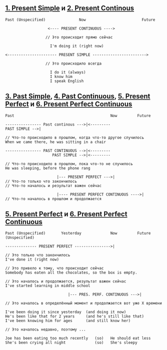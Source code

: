 ## [1. Present Simple](1.%20Present%20Simple.md) и [2. Present Continous](2.%20Present%20Continous.md) 

```
Past (Unspecified)               Now                         Future

	               <---- PRESENT CONTINUOUS ---->
	               
		          // Это происходит прямо сейчас
		          
					I'm doing it (right now)
			      
<---------------------- PRESENT SIMPLE ------------------------>

			      // Это происходило всегда
			      
				    I do it (always)
					I know him
					I speak English
```

## [3. Past Simple](3.%20Past%20Simple.md), [4. Past Continuous](4.%20Past%20Continuous.md), [5. Present Perfect](5.%20Present%20Perfect.md) и [6. Present Perfect Continuous](6.%20Present%20Perfect%20Continuous.md)

```
Past                                           Now         Future

---------------- Past continous --->|<---------
PAST SIMPLE -->|        

// Что-то происходило в прошлом, когда что-то другое случилось
When we came there, he was sitting in a chair

---------------- PAST CONTINUOUS -->|<---------
					 PAST SIMPLE -->|<--------- 
					 
// Что-то происходило в прошлом, пока что-то не случилось
He was sleeping, before the phone rang

	                   |--- PRESENT PERFECT --->|
// Что-то только что закончилось
// Что-то началось и результат важен сейчас 

					   |---- PRESENT PERFECT CONTINUOUS ---->|
// Что-то началось в прошлом и продолжается
```

## [5. Present Perfect](5.%20Present%20Perfect.md) и [6. Present Perfect Continuous](6.%20Present%20Perfect%20Continuous.md)

```
Past (Unspecified)       Yesterday             Now         Future (Unspecified)

-------------- PRESENT PERFECT ---------------->|

// Это только что закончилось
I've done it (right now)

// Это привело к тому, что происходит сейчас
Somebody has eaten all the chocolates, so the box is empty.

// Это началось и продолжается, результат важен сейчас
I've started learning in middle school
							 
							|--- PRES. PERF. CONTINUOUS --->| 
							
// Это началось в определённый момент и продолжается вот уже Х времени

I've been doing it since yesterday  (and doing it now)
He's been like that for 2 years     (and he's still like that)
I've been knowing him for ages      (and still know her)

// Это началось недавно, поэтому ...

Joe has been eating too much recently   (so)   He should eat less
She's been crying all night             (so)   She's sleepy
```